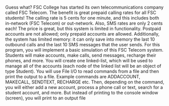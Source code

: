 Guess what? FSC College has started its own telecommunications company called FSC
Telecom. The benefit is great prepaid calling rates for all FSC students! The calling rate is
5 cents for one minute, and this includes both in-network (FSC Telecom) or out-network.
Also, SMS rates are only 2 cents each! The price is great, but this system is limited in
functionality. Postpaid accounts are not allowed; only prepaid accounts are allowed.
Additionally, the system has limited memory: it can only save into memory the last 10
outbound calls and the last 10 SMS messages that the user sends.
For this program, you will implement a basic simulation of this FSC Telecom system.
Students will make accounts, make calls, send messages, recharge their phones, and more.
You will create one linked-list, which will be used to manage all of the accounts (each node
of the linked list will be an object of type Student). You will use File I/O to read
commands from a file and then print the output to a file. Example commands are
ADDACCOUNT, MAKECALL, SENDTEXT, RECHARGE etc. Then, depending on the
command, you will either add a new account, process a phone call or text, search for a
student account, and more. But instead of printing to the console window (screen), you
will print to an output file